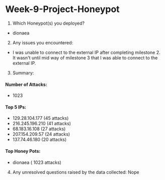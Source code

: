 
# Week-9-Project-Honeypot

1. Which Honeypot(s) you deployed?
* dionaea


2. Any issues you encountered:

* I was unable to connect to the external IP after completing milestone 2. It wasn't until mid way of milestone 3 that I was able to connect to the external IP.


3. Summary:

#### Number of Attacks: 
- 1023

#### Top 5 IPs:
- 129.28.104.177 (45 attacks)
-  216.245.196.210 (41 attacks)
- 68.183.16.108 (27 attacks)
- 207.154.209.57 (24 attacks)
- 137.74.46.180 (20 attacks)

#### Top Honey Pots: 
- dionaea ( 1023 attacks)


4. Any unresolved questions raised by the data collected:
Nope

![]()
